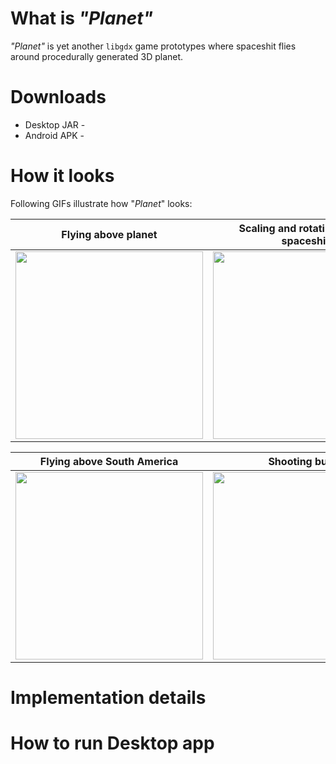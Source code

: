# What is *"Planet"*
*"Planet"* is yet another `libgdx` game prototypes where spaceshit flies around procedurally generated 3D planet. 

# Downloads
 * Desktop JAR - 
 * Android APK - 
 
# How it looks
Following GIFs illustrate how "*Planet*" looks:

|  Flying above planet | Scaling and rotating around spaceship |
| --|--|
| <img src="https://github.com/afomins/planet/blob/master/assets-raw/planet-000.gif" width="300"> | <img src="https://github.com/afomins/planet/blob/master/assets-raw/planet-001.gif" width="300"> |

|  Flying above South America | Shooting bulets |
| --|--|
| <img src="https://github.com/afomins/planet/blob/master/assets-raw/planet-002.gif" width="300"> | <img src="https://github.com/afomins/planet/blob/master/assets-raw/planet-003.gif" width="300"> |

# Implementation details

# How to run Desktop app
